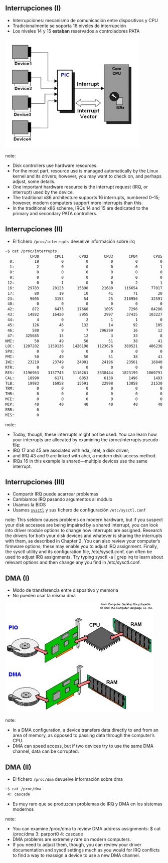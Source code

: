 ## Interrupciones (I)

* Interrupciones: mecanismo de comunicación entre dispositivos y CPU
* Tradicionalmente se soporta 16 niveles de interrupción
* Los niveles 14 y 15 **estaban** reservados a controladores PATA

<div class="container">
<div class="row">
    <div class="col-xs-4 col-sm-4 col-md-4 col-lg-4 col-centered">
<a class="fancybox" href="img/irq.png" data-fancybox-group="gallery" title="irq">
<img height="350px" src="img/irq.png" alt="irq">
</a>
    </div>
</div>
</div>

note:
* Disk controllers  use hardware resources.
* For the most part, resource use is managed automatically by the Linux kernel and its drivers; however, you may want to check on, and perhaps adjust, some details.
* One important hardware resource is the interrupt request (IRQ, or interrupt) used by the device.
* The traditional x86 architecture supports 16 interrupts, numbered 0–15; however, modern computers support more interrupts than this.
* In the traditional x86 scheme, IRQs 14 and 15 are dedicated to the primary and secondary PATA controllers.



## Interrupciones (II)

* El fichero `/proc/interrupts` devuelve información sobre irq

``` bash
~$ cat /proc/interrupts
           CPU0       CPU1       CPU2       CPU3       CPU4       CPU5       CPU6       CPU7
  0:         19          0          0          0          0          0          0          0  IR-IO-APIC-edge      timer
  1:          2          0          0          0          0          1          0          0  IR-IO-APIC-edge      i8042
  8:          0          0          0          0          0          0          0          1  IR-IO-APIC-edge      rtc0
  9:          0          0          0          0          0          0          0          0  IR-IO-APIC-fasteoi   acpi
 12:          0          1          0          0          2          1          0          0  IR-IO-APIC-edge      i8042
 16:      29783      20123      15390      21680     116654      77017      77887      97624  IR-IO-APIC-fasteoi   ehci_hcd:usb1, nvidia
 17:         80         19         10         41         71         20         14         84  IR-IO-APIC-fasteoi   snd_hda_intel
 23:       9005       3153         54         25     210956      32591        305         37  IR-IO-APIC-fasteoi   ehci_hcd:usb2
 40:          0          0          0          0          0          0          0          0  DMAR_MSI-edge      dmar0
 42:        872       6473      17668       1095       7296      84286      89768       8080  IR-PCI-MSI-edge      xhci_hcd
 43:      14882      16420       2955       2997      37435     103227      16579      21715  IR-PCI-MSI-edge      ahci
 44:          4          0          2          1          1          0          5          2  IR-PCI-MSI-edge      mei_me
 45:        126         46        132         14         92        105         21         24  IR-PCI-MSI-edge      snd_hda_intel
 46:        580          9          7     296299         16         12          6          3  IR-PCI-MSI-edge      0000:03:00.0
 47:     325685         15         12          3         33          8          6         18  IR-PCI-MSI-edge      eth0
NMI:         50         49         50         51         38         41         38         29   Non-maskable interrupts
LOC:    1207202    1159136    1426198    1123626     380521     406236     553989     358394   Local timer interrupts
SPU:          0          0          0          0          0          0          0          0   Spurious interrupts
PMI:         50         49         50         51         38         41         38         29   Performance monitoring interrupts
IWI:      23219      23749      24001      24196      23561      16840      17226      16992   IRQ work interrupts
RTR:          0          0          0          0          0          0          0          0   APIC ICR read retries
RES:    3196963    3137743    3116261    3338444    1823199    1860791    1935770    1806793   Rescheduling interrupts
CAL:      18990       6171       6053       6138       1496       1493       1361       1514   Function call interrupts
TLB:      19983      16958      15591      22998      13058      21530      13148      14209   TLB shootdowns
TRM:          0          0          0          0          0          0          0          0   Thermal event interrupts
THR:          0          0          0          0          0          0          0          0   Threshold APIC interrupts
MCE:          0          0          0          0          0          0          0          0   Machine check exceptions
MCP:         40         40         40         40         40         40         40         40   Machine check polls
ERR:          0
MIS:          0
```

note:
* Today, though, these interrupts might not be used. You can learn how your interrupts are allocated by examining the /proc/interrupts pseudo-file:
* IRQ 17 and 45 are asociated with hda_intel, a disk driver;
* and IRQ 43 and 9 are linked with ahci, a modern disk-access method.
* IRQs 16 in this example is shared—multiple devices use the same interrupt.



## Interrupciones (III)

* Compartir IRQ puede acarrear problemas
 * Cambiamos IRQ pasando argumentos al módulo
 * Usamos la BIOS
 * Usamos [`sysctl`](http://linux.die.net/man/8/sysctl) y sus fichero de configuración `/etc/sysctl.conf`

note:
This seldom causes problems on modern
hardware, but if you suspect your disk accesses are being impaired by a shared interrupt, you can look into driver
module options to change how interrupts are assigned. Research the drivers for both your disk devices and
whatever is sharing the interrupts with them, as described in Chapter 2. You can also review your computer’s
firmware options; these may enable you to adjust IRQ assignment. Finally, the sysctl utility and its configuration
file, /etc/sysctl.conf, can often be used to adjust IRQ assignments. Try typing sysctl -a | grep irq to learn about
relevant options and then change any you find in /etc/sysctl.conf.



## DMA (I)

* Modo de transferencia entre dispositivo y memoria
* No pueden usar la misma dma

<a class="fancybox" href="img/dma.png" data-fancybox-group="gallery" title="dma">
<img height="350px" src="img/dma.png" alt="dma">
</a>

note:
* In a DMA configuration, a device transfers data directly to and from an area of memory, as opposed to passing data through the computer’s CPU.
* DMA can speed access, but if two devices try to use the same DMA channel, data can be corrupted.



## DMA (II)

* El fichero `/proc/dma` devuelve información sobre dma
```bash
~$ cat /proc/dma
 4: cascade
```
* Es muy raro que se produzcan problemas de IRQ y DMA en los sistemas modernos

note:
* You can examine /proc/dma to review DMA address assignments:
$ cat /proc/dma
3: parport0
4: cascade
* DMA problems are extremely rare on modern computers.
* If you need to adjust them, though, you can review your driver documentation and sysctl settings much as you would for IRQ conflicts to find a way to reassign a device to use a new DMA channel.
